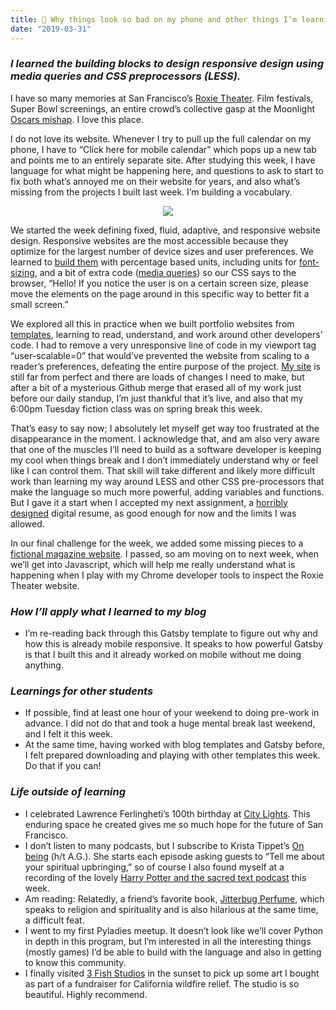 ```yaml
---
title: 📱 Why things look so bad on my phone and other things I’m learning 
date: "2019-03-31"
---
```


### _I learned the building blocks to design responsive design using media queries and CSS preprocessors (LESS)._ 

I have so many memories at San Francisco’s [Roxie Theater](https://www.roxie.com/). Film festivals, Super Bowl screenings, an entire crowd’s collective gasp at the Moonlight [Oscars mishap](https://www.youtube.com/watch?v=8KeOxeuiZjs). I love this place. 

I do not love its website. Whenever I try to pull up the full calendar on my phone, I have to “Click here for mobile calendar” which pops up a new tab and points me to an entirely separate site. After studying this week, I have language for what might be happening here, and questions to ask to start to fix both what’s annoyed me on their website for years, and also what’s missing from the projects I built last week. I’m building a vocabulary. 

<p align="center">
    <img src= "https://media.giphy.com/media/l2Je66zG6mAAZxgqI/giphy.gif">
</p>

We started the week defining fixed, fluid, adaptive, and responsive website design. Responsive websites are the most accessible because they optimize for the largest number of device sizes and user preferences. We learned to [build them](https://github.com/kimberleejohnson/responsive-web-design-I) with percentage based units, including units for [font-sizing](https://snook.ca/archives/html_and_css/font-size-with-rem), and a bit of extra code ([media queries](https://varvy.com/mobile/media-queries.html)) so our CSS says to the browser, “Hello! If you notice the user is on a certain screen size, please move the elements on the page around in this specific way to better fit a small screen.” 

We explored all this in practice when we built portfolio websites from [templates](https://html5up.net/), learning to read, understand, and work around other developers’ code. I had to remove a very unresponsive line of code in my viewport tag “user-scalable=0” that would’ve prevented the website from scaling to a reader’s preferences, defeating the entire purpose of the project. [My site](https://kimberleejohnson.github.io/portfolio-website/) is still far from perfect and there are loads of changes I need to make, but after a bit of a mysterious Github merge that erased all of my work just before our daily standup, I’m just thankful that it’s live, and also that my 6:00pm Tuesday fiction class was on spring break this week. 

That’s easy to say now; I absolutely let myself get way too frustrated at the disappearance in the moment. I acknowledge that, and am also very aware that one of the muscles I’ll need to build as a software developer is keeping my cool when things break and I don’t immediately understand why or feel like I can control them. That skill will take different and likely more difficult work than learning my way around LESS and other CSS pre-processors that make the language so much more powerful, adding variables and functions. But I gave it a start when I accepted my next assignment, a [horribly designed](https://github.com/kimberleejohnson/Preprocessing-I) digital resume, as good enough for now and the limits I was allowed. 

In our final challenge for the week, we added some missing pieces to a [fictional magazine website](https://github.com/kimberleejohnson/Sprint-Challenge--Advanced-CSS). I passed, so am moving on to next week, when we’ll get into Javascript, which will help me really understand what is happening when I play with my Chrome developer tools to inspect the Roxie Theater website. 

### _How I’ll apply what I learned to my blog_ 
- I’m re-reading back through this Gatsby template to figure out why and how this is already mobile responsive. It speaks to how powerful Gatsby is that I built this and it already worked on mobile without me doing anything. 

### _Learnings for other students_
- If possible, find at least one hour of your weekend to doing pre-work in advance. I did not do that and took a huge mental break last weekend, and I felt it this week. 
- At the same time, having worked with blog templates and Gatsby before, I felt prepared downloading and playing with other templates this week. Do that if you can! 

### _Life outside of learning_
- I celebrated Lawrence Ferlingheti’s 100th birthday at [City Lights](http://www.citylights.com/). This enduring space he created gives me so much hope for the future of San Francisco. 
- I don’t listen to many podcasts, but I subscribe to Krista Tippet’s [On being](https://onbeing.org/) (h/t A.G.). She starts each episode asking guests to “Tell me about your spiritual upbringing,” so of course I also found myself at a recording of the lovely [Harry Potter and the sacred text podcast](http://www.harrypottersacredtext.com/) this week.
- Am reading: Relatedly, a friend’s favorite book, [Jitterbug Perfume](https://www.goodreads.com/book/show/8682.Jitterbug_Perfume), which speaks to religion and spirituality and is also hilarious at the same time, a difficult feat. 
- I went to my first Pyladies meetup. It doesn’t look like we’ll cover Python in depth in this program, but I’m interested in all the interesting things (mostly games) I’d be able to build with the language and also in getting to know this community. 
- I finally visited [3 Fish Studios](https://www.3fishstudios.com/) in the sunset to pick up some art I bought as part of a fundraiser for California wildfire relief. The studio is so beautiful. Highly recommend. 
